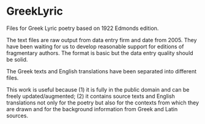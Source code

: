 # GreekLyric
Files for Greek Lyric poetry based on 1922 Edmonds edition.

The text files are raw output from data entry firm and date from 2005. They have been waiting for us to develop reasonable support for editions of fragmentary authors. The format is basic but the data entry quality should be solid.

The Greek texts and English translations have been separated into different files.

This work is useful because (1) it is fully in the public domain and can be freely updated/augmented; (2) it contains source texts and English translations not only for the poetry but also for the contexts from which they are drawn and for the background information from Greek and Latin sources.
